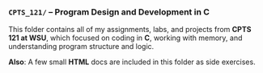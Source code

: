 ### `CPTS_121/` – Program Design and Development in C

This folder contains all of my assignments, labs, and projects from **CPTS 121 at WSU**, which focused on coding in **C**, working with memory, and understanding program structure and logic.

**Also**: A few small **HTML** docs are included in this folder as side exercises.
